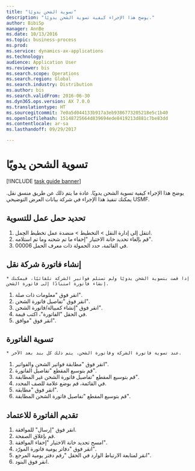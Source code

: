 ```yaml
--- 
title: "تسوية الشحن يدويًا"
description: "يوضح هذا الإجراء كيفية تسوية الشحن يدويًا."
author: BibiSp
manager: AnnBe
ms.date: 10/13/2016
ms.topic: business-process
ms.prod: 
ms.service: dynamics-ax-applications
ms.technology: 
audience: Application User
ms.reviewer: bis
ms.search.scope: Operations
ms.search.region: Global
ms.search.industry: Distribution
ms.author: bis
ms.search.validFrom: 2016-06-30
ms.dyn365.ops.version: AX 7.0.0
ms.translationtype: HT
ms.sourcegitcommit: 7e0a5d044133b917a3eb9386773205218e5c1b40
ms.openlocfilehash: 15148725664d839694ede8419213d881c7be83dd
ms.contentlocale: ar-sa
ms.lasthandoff: 09/29/2017

---
```

# <a name="reconcile-freight-manually"></a>تسوية الشحن يدويًا

[!INCLUDE [task guide banner](../../includes/task-guide-banner.md)]

يوضح هذا الإجراء كيفية تسوية الشحن يدويًا. عادة ما يتم ذلك عن طريق منسق نقل. يمكنك تنفيذ هذا الإجراء في شركة بيانات العرض التوضيحي USMF.


## <a name="select-a-load-to-reconcile"></a>تحديد حمل عمل للتسوية
1. انتقل إلى إدارة النقل > التخطيط > منضدة عمل تخطيط الحِمل‬.
2. قم بإلغاء تحديد خانة الاختيار "إخفاء ما تم شحنه‬ وما تم استلامه‬". 
3. في القائمة، حدد الحمولة ذات معرف الحمل 00006.

## <a name="create-a-carrier-invoice"></a>إنشاء فاتورة شركة نقل
    * إذا قمت بتسوية الشحن يدويًا ولم تستلم فواتير الشركة تلقائيًا، فيمكنك إنشاء فاتورة استنادًا إلى فاتورة الشحن.  
1. انقر فوق "معلومات ذات صلة".
2. انقر فوق "تفاصيل فاتورة الشحن".
3. انقر فوق "إنشاء كمبيالة/فاتورة الشحن".
4. في الحقل "الفاتورة"، اكتب قيمة.
5. انقر فوق "موافق".

## <a name="reconcile-the-invoice"></a>تسوية الفاتورة
    * عند تسوية فاتورة الشركة وفاتورة الشحن، يتم ذلك كل بند بعد الآخر.  
1. انقر فوق "مطابقة فواتير الشحن والفواتير".
2. قم بتوسيع المقطع "تفاصيل الفاتورة".
3. قم بتوسيع المقطع "تفاصيل فاتورة الشحن غير المطابقة‬".
4. في القائمة، قم بوضع علامة للصف المحدد.
5. انقر فوق "مطابقة".
6. قم بتوسيع المقطع "تفاصيل فاتورة الشحن المطابقة‬".

## <a name="submit-the-invoice-for-approval"></a>تقديم الفاتورة للاعتماد
1. انقر فوق "إرسال" للموافقة.
2. قم بإغلاق الصفحة.
3. امسح تحديد خانة الاختيار "إخفاء الموافقة‬". 
4. انقر فوق "دفاتر يومية فاتورة المورّد".
5. انقر لمتابعة الارتباط الوارد في الحقل "رقم دفتر يومية المرجع‬".
6. انقر فوق البنود.


